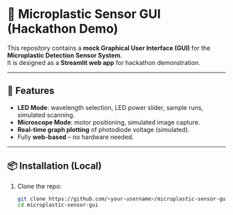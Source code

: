 # 🌊 Microplastic Sensor GUI (Hackathon Demo)

This repository contains a **mock Graphical User Interface (GUI)** for the **Microplastic Detection Sensor System**.  
It is designed as a **Streamlit web app** for hackathon demonstration.

---

## 🚀 Features
- **LED Mode**: wavelength selection, LED power slider, sample runs, simulated scanning.
- **Microscope Mode**: motor positioning, simulated image capture.
- **Real-time graph plotting** of photodiode voltage (simulated).
- Fully **web-based** – no hardware needed.

---

## 📦 Installation (Local)
1. Clone the repo:
   ```bash
   git clone https://github.com/<your-username>/microplastic-sensor-gui.git
   cd microplastic-sensor-gui
